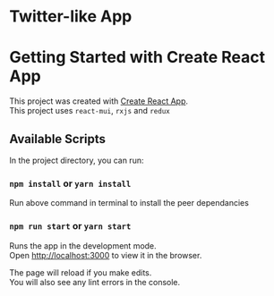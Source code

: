 # Twitter-like App 

# Getting Started with Create React App

This project was created with [Create React App](https://github.com/facebook/create-react-app).\
This project uses `react-mui`, `rxjs` and `redux`

## Available Scripts

In the project directory, you can run:

###  `npm install` or `yarn install`

Run above command in terminal to install the peer dependancies

###  `npm run start` or `yarn start`

Runs the app in the development mode.\
Open [http://localhost:3000](http://localhost:3000) to view it in the browser.

The page will reload if you make edits.\
You will also see any lint errors in the console.
